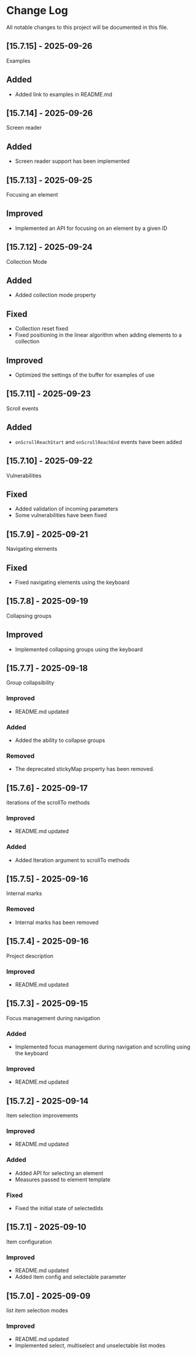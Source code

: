 # Change Log
All notable changes to this project will be documented in this file.

## [15.7.15] - 2025-09-26

Examples

## Added

- Added link to examples in README.md

## [15.7.14] - 2025-09-26

Screen reader

## Added

- Screen reader support has been implemented

## [15.7.13] - 2025-09-25

Focusing an element

## Improved

- Implemented an API for focusing on an element by a given ID

## [15.7.12] - 2025-09-24

Collection Mode

## Added

- Added collection mode property

## Fixed

- Collection reset fixed
- Fixed positioning in the linear algorithm when adding elements to a collection

## Improved

- Optimized the settings of the buffer for examples of use

## [15.7.11] - 2025-09-23

Scroll events

## Added

- `onScrollReachStart` and `onScrollReachEnd` events have been added

## [15.7.10] - 2025-09-22

Vulnerabilities

## Fixed

- Added validation of incoming parameters
- Some vulnerabilities have been fixed

## [15.7.9] - 2025-09-21

Navigating elements

## Fixed

- Fixed navigating elements using the keyboard

## [15.7.8] - 2025-09-19

Collapsing groups

## Improved

- Implemented collapsing groups using the keyboard

## [15.7.7] - 2025-09-18

Group collapsibility
  
### Improved 

- README.md updated

### Added

- Added the ability to collapse groups

### Removed

- The deprecated stickyMap property has been removed.

## [15.7.6] - 2025-09-17

iterations of the scrollTo methods
  
### Improved 

- README.md updated

### Added

- Added Iteration argument to scrollTo methods

## [15.7.5] - 2025-09-16

Internal marks
  
### Removed 

- Internal marks has been removed

## [15.7.4] - 2025-09-16

Project description
  
### Improved 

- README.md updated

## [15.7.3] - 2025-09-15

Focus management during navigation
  
### Added 

- Implemented focus management during navigation and scrolling using the keyboard
  
### Improved 

- README.md updated

## [15.7.2] - 2025-09-14

Item selection improvements
  
### Improved 

- README.md updated
  
### Added 

- Added API for selecting an element
- Measures passed to element template
  
### Fixed

- Fixed the initial state of selectedIds

## [15.7.1] - 2025-09-10

Item configuration

### Improved 

- README.md updated
- Added item config and selectable parameter

## [15.7.0] - 2025-09-09

list item selection modes

### Improved 

- README.md updated
- Implemented select, multiselect and unselectable list modes
